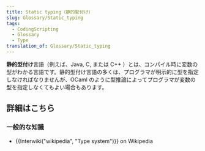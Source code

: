 ```yaml
---
title: Static typing（静的型付け）
slug: Glossary/Static_typing
tags:
  - CodingScripting
  - Glossary
  - Type
translation_of: Glossary/Static_typing
---
```

**静的型付け**言語（例えば、Java, C, または C++ ）とは、コンパイル時に変数の型がわかる言語です。静的型付け言語の多くは、プログラマが明示的に型を指定しなければなりませんが、OCaml のように型推論によってプログラマが変数の型を指定しなくてもよい場合もあります。

## 詳細はこちら

### 一般的な知識

- {{Interwiki("wikipedia", "Type system")}} on Wikipedia
